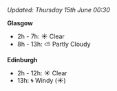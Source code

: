 *Updated: Thursday 15th June 00:30*

**Glasgow**

* 2h - 7h: :sunny: Clear
* 8h - 13h: :partly_sunny: Partly Cloudy

**Edinburgh**

* 2h - 12h: :sunny: Clear
* 13h: :cyclone: Windy (:sunny:)
